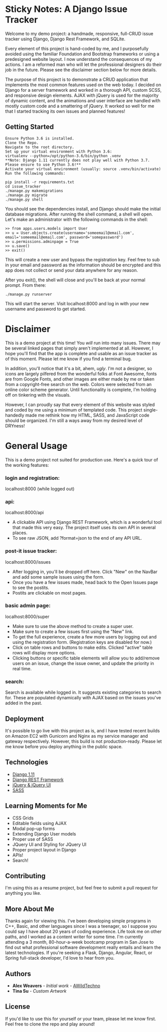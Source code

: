 # Sticky Notes: A Django Issue Tracker

Welcome to my demo project: a handmade, responsive, full-CRUD issue tracker using Django, Django Rest Framework, and SQLite.

Every element of this project is hand-coded by me, and I purposefully avoided using the familiar Foundation and Bootstrap frameworks or using a predesigned website layout. I now understand the consequences of my actions. I am a reformed man who will let the professional designers do their job in the future. Please see the disclaimer section below for more details.

The purpose of this project is to demonstrate a CRUD application that implements the most common features used on the web today. I decided on Django for a server framework and worked in a thorough API, custom SCSS, and responsive design elements. AJAX with jQuery is used for the majority of dynamic content, and the animations and user interface are handled with mostly custom code and a smattering of jQuery. It worked so well for me that I started tracking its own issues and planned features!

## Getting Started

```
Ensure Python 3.6 is installed.
Clone the Repo.
Navigate to the root directory.
Set up your virtual environment with Python 3.6:
virtualenv --python=/opt/python-3.6/bin/python .venv
**Note: Django 1.11 currently does not play well with Python 3.7. Please ensure to use Python 3.6!**
Activate your virtual environment (usually: source .venv/bin/activate)
Run the following commands:

pip install -r requirements.txt
cd issue_tracker
./manage.py makemigrations
./manage.py migrate
./manage.py shell
```

You should see the dependencies install, and Django should make the initial database migrations. After running the shell command, a shell will open. Let's make an administrator with the following commands in the shell:

```
>> from apps.users.models import User
>> u = User.objects.create(username='someemail@email.com', email='someemail@email.com', password='somepassword')
>> u.permissions.adminpage = True
>> u.save()
>> exit()
```

This will create a new user and bypass the registration key. Feel free to sub in your email and password as the information should be encrypted and this app does not collect or send your data anywhere for any reason.

After you exit(), the shell will close and you'll be back at your normal prompt. From there:

```
./manage.py runserver
```

This will start the server. Visit localhost:8000 and log in with your new username and password to get started.

# Disclaimer

This is a demo project at this time! You *will* run into many issues. There may be several linked pages that simply aren't implemented at all. However, I hope you'll find that the app is complete and usable as an issue tracker as of this moment. Please let me know if you find a terminal bug.

In addition, you'll notice that it's a bit, ahem, *ugly*. I'm not a designer, so icons are largely pilfered from the wonderful folks at Font Awesome, fonts are from Google Fonts, and other images are either made by me or taken from a copyright-free search on the web. Colors were selected from an online color scheme generator. Until functionality is complete, I'm holding off on tinkering with the visuals.

However, I can proudly say that every element of this website was styled and coded by me using a minimum of templated code. This project single-handedly made me rethink how my HTML, SASS, and JavaScript code should be organized. I'm still a ways away from my desired level of DRYness!

# General Usage

This is a demo project not suited for production use. Here's a quick tour of the working features:

### login and registration:
localhost:8000 (while logged out)

### api:
localhost:8000/api
- A clickable API using Django REST Framework, which is a wonderful tool that made this very easy. The project itself uses its own API in several places.
- To see raw JSON, add ?format=json to the end of any API URL.

### post-it issue tracker:
localhost:8000/issues
- After logging in, you'll be dropped off here. Click "New" on the NavBar and add some sample issues using the form.
- Once you have a few issues made, head back to the Open Issues page to see the postits.
- Postits are clickable on most pages.

### basic admin page:
localhost:8000/super
- Make sure to use the above method to create a super user.
- Make sure to create a few issues first using the "New" link.
- To get the full experience, create a few more users by logging out and using the registration form. (Registration keys are disabled for now.)
- Click on table rows and buttons to make edits. Clicked "active" table rows will display more options.
- Clicking buttons or specific table elements will allow you to add/remove users on an issue, change the issue owner, and update the priority in real time.

### search:
Search is available while logged in. It suggests existing categories to search for. These are populated dynamically with AJAX based on the issues you've added in the past.

## Deployment

It's possible to go live with this project as is, and I have tested recent builds on Amazon EC2 with Gunicorn and Nginx as my service manager and gateway respectively. However, this build is not production-ready. Please let me know before you deploy anything in the public space.

## Technologies

* [Django 1.11](https://www.djangoproject.com/)
* [Django REST Framework](https://www.django-rest-framework.org/)
* [jQuery & jQuery UI](https://jquery.com/)
* [SASS](https://sass-lang.com/)

## Learning Moments for Me

* CSS Grids
* Editable fields using AJAX
* Modal pop-up forms
* Extending Django User models
* Proper use of SASS
* JQuery UI and Styling for JQuery UI
* Proper project layout in Django
* APIs!
* Search!

## Contributing

I'm using this as a resume project, but feel free to submit a pull request for anything you like.

## More About Me

Thanks again for viewing this. I've been developing simple programs in C++, Basic, and other languages since I was a teenager, so I suppose you could say I have about 20 years of coding experience. Life took me on other paths, and I worked as a content writer for some time. I'm currently attending a 3 month, 80-hour-a-week bootcamp program in San Jose to find out what professional software development really entails and learn the latest technologies. If you're seeking a Flask, Django, Angular, React, or Spring full-stack developer, I'd love to hear from you.

## Authors

* **Alex Weavers** - *Initial work* - [AWildTechno](https://github.com/awildtechno)
* **Tina Su** - *Custom Artwork*

## License
If you'd like to use this for yourself or your team, please let me know first. Feel free to clone the repo and play around!
